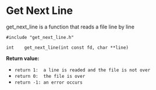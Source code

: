 # Get Next Line

get_next_line is a function that reads a file line by line

`#include "get_next_line.h"`

`int	get_next_line(int const fd, char **line)`

**Return value:**
* `return 1:  a line is readed and the file is not over`
* `return 0:  the file is over`
* `return -1: an error occurs`
